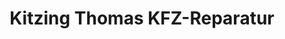 ---
title: "Kitzing Thomas KFZ-Reparatur"
url: /rueckersdorf/kitzing-thomas-kfz-reparatur/
shop: Autowerkstatt
---